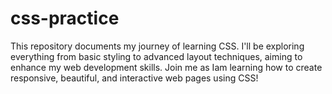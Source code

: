 # css-practice
This repository documents my journey of learning CSS. I'll be exploring everything from basic styling to advanced layout techniques, aiming to enhance my web development skills. Join me as Iam  learning  how to create responsive, beautiful, and interactive web pages using CSS!
